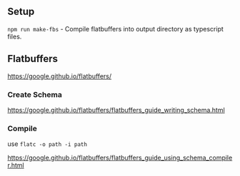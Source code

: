 ## Setup

`npm run make-fbs` - Compile flatbuffers into output directory as typescript files.

## Flatbuffers

https://google.github.io/flatbuffers/


### Create Schema

https://google.github.io/flatbuffers/flatbuffers_guide_writing_schema.html

### Compile

use `flatc -o path -i path`

https://google.github.io/flatbuffers/flatbuffers_guide_using_schema_compiler.html